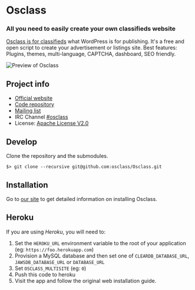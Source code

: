 # Osclass

### All you need to easily create your own classifieds website

[Osclass is for classifieds][osclass] what WordPress is for publishing. It's a free
and open script to create your advertisement or listings site. Best features: Plugins,
themes, multi-language, CAPTCHA, dashboard, SEO friendly.

![Preview of Osclass][preview]

## Project info

* [Official website][osclass]
* [Code repository][code]
* [Mailing list][mailing]
* IRC Channel [#osclass][irc]
* License: [Apache License V2.0][license]

## Develop

Clone the repository and the submodules.

```
$> git clone --recursive git@github.com:osclass/Osclass.git
```

## Installation

Go to [our site][installing] to get detailed information on installing Osclass.

## Heroku

If you are using _Heroku_, you will need to:

1. Set the `HEROKU_URL` environment variable to the root of your application (eg: `https://foo.herokuapp.com`)
2. Provision a MySQL database and then set one of `CLEARDB_DATABASE_URL`, `JAWSDB_DATABASE_URL` or `DATABASE_URL`
3. Set `OSCLASS_MULTISITE` (eg: `0`)
4. Push this code to heroku
5. Visit the app and follow the original web installation guide.

[osclass]: http://osclass.org/
[preview]: http://osclass.org/wp-content/uploads/2011/01/single_job_board-1024x729.png
[code]: https://github.com/osclass/Osclass
[mailing]: http://list.osclass.org/listinfo/osc-develop
[irc]: http://webchat.freenode.net/?channels=osclass
[license]: http://www.apache.org/licenses/LICENSE-2.0
[installing]: http://osclass.org/installing-osclass/
